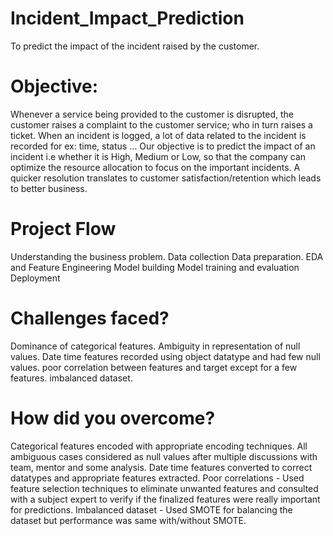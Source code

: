 # Incident_Impact_Prediction
To predict the impact of the incident raised by the customer.


# Objective:

Whenever a service being provided to the customer is disrupted, the customer raises a complaint to the customer service; who in turn raises a ticket. 
When an incident is logged, a lot of data related to the incident is recorded for ex: time, status …
Our objective is to predict the impact of an incident i.e whether it is High, Medium or Low, so that the company can optimize the resource allocation to focus on the important incidents.
A quicker resolution translates to customer satisfaction/retention which leads to better business.

# Project Flow
Understanding the business problem.
Data collection
Data preparation.
EDA and Feature Engineering
Model building
Model training and evaluation
Deployment

# Challenges faced?
Dominance of categorical features.
Ambiguity in representation of null values.
Date time features recorded using object datatype and had few null values.
poor correlation between features and target except for a few features.
imbalanced dataset.


# How did you overcome?
Categorical features encoded with appropriate encoding techniques.
All ambiguous cases considered as null values after multiple discussions with team, mentor and some analysis.
Date time features converted to correct datatypes and appropriate features extracted.
Poor correlations - Used feature selection techniques to eliminate unwanted features and consulted with a subject expert to verify if the finalized features were really important for predictions.
Imbalanced dataset - Used SMOTE for balancing the dataset but performance was same with/without SMOTE.
